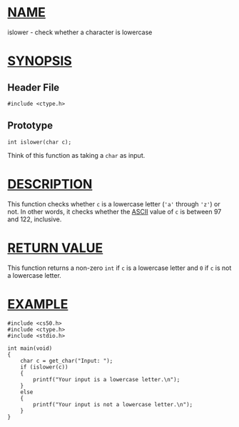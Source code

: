 # [NAME](#name)

islower - check whether a character is lowercase

# [SYNOPSIS](#synopsis)

## Header File

    #include <ctype.h>

## Prototype

    int islower(char c);

Think of this function as taking a `char` as input.

# [DESCRIPTION](#description)

This function checks whether `c` is a lowercase letter (`'a'` through `'z'`) or not. In other words, it checks whether the [ASCII](https://asciichart.com/) value of `c` is between 97 and 122, inclusive.

# [RETURN VALUE](#return-value)

This function returns a non-zero `int` if `c` is a lowercase letter and `0` if `c` is not a lowercase letter.

# [EXAMPLE](#example)

    #include <cs50.h>
    #include <ctype.h>
    #include <stdio.h>

    int main(void)
    {
        char c = get_char("Input: ");
        if (islower(c))
        {
            printf("Your input is a lowercase letter.\n");
        }
        else
        {
            printf("Your input is not a lowercase letter.\n");
        }
    }
